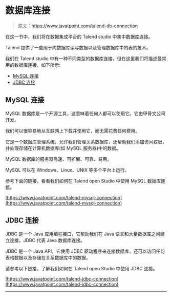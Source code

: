 # 数据库连接

> 原文：<https://www.javatpoint.com/talend-db-connection>

在这一节中，我们将在数据集成平台的 Talend studio 中集中数据库连接。

Talend 提供了一些用于向数据库读写数据以及管理数据库中的表的技术。

我们在 Talend studio 中有一种不同类型的数据库连接，但在这里我们将描述最常用的数据库连接，如下所示:

*   [MySQL 连接](https://www.javatpoint.com/talend-mysql-connection)
*   [JDBC 连接](https://www.javatpoint.com/talend-jdbc-connection)

## MySQL 连接

MySQL 数据库是一个开源工具，这意味着任何人都可以使用它。它由甲骨文公司开发。

我们可以很容易地从互联网上下载并使用它，而无需花费任何费用。

它是一个数据库管理系统，允许我们管理关系数据库，还帮助我们添加访问权限，并处理存储在计算机数据库(如 MySQL 服务器)中的数据。

MySQL 数据库的服务器高速、可扩展、可靠、易用。

MySQL 可以在 Windows、Linux、UNIX 等多个平台上运行。

参考下面的链接，看看我们如何在 Talend open Studio 中使用 MySQL 数据库连接。

[https://www.javatpoint.com/talend-mysql-connection](https://www.javatpoint.com/talend-mysql-connection)

## JDBC 连接

JDBC 是一个 Java 应用编程接口，它帮助我们在 Java 语言和大量数据库之间建立连接。JDBC 代表 Java 数据库连接。

JDBC 是一个 Java API，它使用 JDBC 驱动程序来连接数据库，还可以访问任何表格数据以及存储在关系数据库中的数据。

请参考以下链接，了解我们如何在 Talend open Studio 中使用 JDBC 连接。

[https://www.javatpoint.com/talend-jdbc-connection](https://www.javatpoint.com/talend-jdbc-connection)

* * *